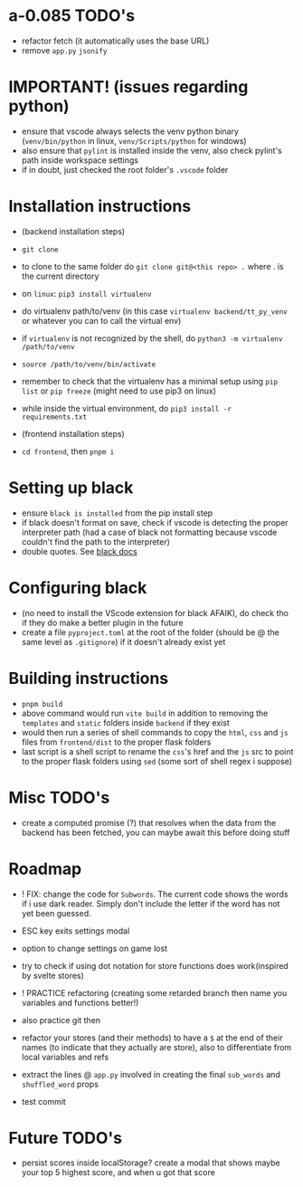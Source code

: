 # a-0.085 TODO's

- refactor fetch (it automatically uses the base URL)
- remove `app.py` `jsonify`

# IMPORTANT! (issues regarding python)

- ensure that vscode always selects the venv python binary (`venv/bin/python` in linux, `venv/Scripts/python` for windows)
- also ensure that `pylint` is installed inside the venv, also check pylint's path inside workspace settings
- if in doubt, just checked the root folder's `.vscode` folder

# Installation instructions

- (backend installation steps)
- `git clone`
- to clone to the same folder do `git clone git@<this repo> .` where . is the current directory
- on `linux`: `pip3 install virtualenv`
- do virtualenv path/to/venv (in this case `virtualenv backend/tt_py_venv` or whatever you can to call the virtual env)
- if `virtualenv` is not recognized by the shell, do `python3 -m virtualenv /path/to/venv`
- `source /path/to/venv/bin/activate`
- remember to check that the virtualenv has a minimal setup using `pip list` or `pip freeze` (might need to use pip3 on linux)
- while inside the virtual environment, do `pip3 install -r requirements.txt`

- (frontend installation steps)
- `cd frontend`, then `pnpm i`

# Setting up black

- ensure `black is installed` from the pip install step
- if black doesn't format on save, check if vscode is detecting the proper interpreter path (had a case of black not formatting because vscode couldn't find the path to the interpreter)
- double quotes. See [black docs](https://black.readthedocs.io/en/stable/the_black_code_style/current_style.html#strings)

# Configuring black

- (no need to install the VScode extension for black AFAIK), do check tho if they do make a better plugin in the future
- create a file `pyproject.toml` at the root of the folder (should be @ the same level as `.gitignore`) if it doesn't already exist yet

# Building instructions

- `pnpm build`
- above command would run `vite build` in addition to removing the `templates` and `static` folders inside `backend` if they exist
- would then run a series of shell commands to copy the `html`, `css` and `js` files from `frontend/dist` to the proper flask folders
- last script is a shell script to rename the `css`'s href and the `js` src to point to the proper flask folders using `sed` (some sort of shell regex i suppose)

# Misc TODO's

- create a computed promise (?) that resolves when the data from the backend has been fetched, you can maybe await this before doing stuff

# Roadmap

- ! FIX: change the code for `Subwords`. The current code shows the words if i use dark reader. Simply don't include the letter if the word has not yet been guessed.
- ESC key exits settings modal
- option to change settings on game lost

- try to check if using dot notation for store functions does work(inspired by svelte stores)
- ! PRACTICE refactoring (creating some retarded branch then name you variables and functions better!)
- also practice git then
- refactor your stores (and their methods) to have a `$` at the end of their names (to indicate that they actually are store), also to differentiate from local variables and refs
- extract the lines @ `app.py` involved in creating the final `sub_words` and `shuffled_word` props
- test commit

# Future TODO's

- persist scores inside localStorage? create a modal that shows maybe your top 5 highest score, and when u got that score

